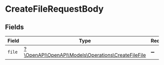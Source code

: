 # CreateFileRequestBody


## Fields

| Field                                                                                           | Type                                                                                            | Required                                                                                        | Description                                                                                     |
| ----------------------------------------------------------------------------------------------- | ----------------------------------------------------------------------------------------------- | ----------------------------------------------------------------------------------------------- | ----------------------------------------------------------------------------------------------- |
| `file`                                                                                          | [?\OpenAPI\OpenAPI\Models\Operations\CreateFileFile](../../models/operations/CreateFileFile.md) | :heavy_minus_sign:                                                                              | N/A                                                                                             |